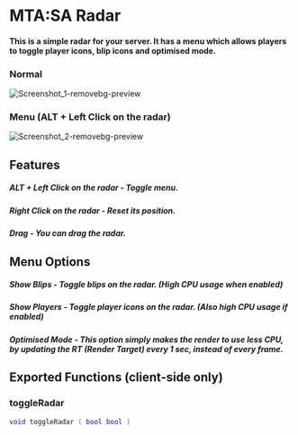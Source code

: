 # MTA:SA Radar
#### This is a simple radar for your server. It has a menu which allows players to toggle player icons, blip icons and optimised mode.

### Normal
![Screenshot_1-removebg-preview](https://user-images.githubusercontent.com/73851736/122226964-d76e3780-ce8c-11eb-98a9-59c9d26b179f.png)
### Menu (ALT + Left Click on the radar)
![Screenshot_2-removebg-preview](https://user-images.githubusercontent.com/73851736/122227002-dfc67280-ce8c-11eb-8a5a-a549b27b2765.png)

## Features
##### ALT + Left Click on the radar - Toggle menu.
##### Right Click on the radar - Reset its position.
##### Drag - You can drag the radar.

## Menu Options
##### Show Blips - Toggle blips on the radar. (High CPU usage when enabled)
##### Show Players - Toggle player icons on the radar. (Also high CPU usage if enabled)
##### Optimised Mode - This option simply makes the render to use less CPU, by updating the RT (Render Target) every 1 sec, instead of every frame.

## Exported Functions (client-side only)
### toggleRadar
```lua
void toggleRadar ( bool bool )
```
